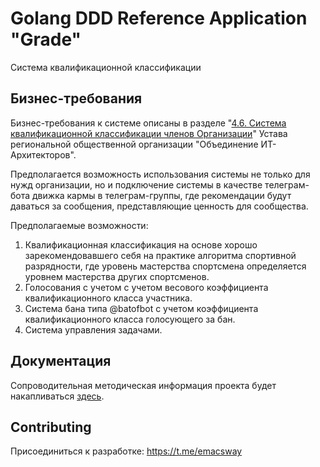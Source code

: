 # Golang DDD Reference Application "Grade"

Система квалификационной классификации


## Бизнес-требования

Бизнес-требования к системе описаны в разделе "[4.6. Система квалификационной классификации членов Организации](https://github.com/ru-arc/charter/blob/main/charter.md#46-%D1%81%D0%B8%D1%81%D1%82%D0%B5%D0%BC%D0%B0-%D0%BA%D0%B2%D0%B0%D0%BB%D0%B8%D1%84%D0%B8%D0%BA%D0%B0%D1%86%D0%B8%D0%BE%D0%BD%D0%BD%D0%BE%D0%B9-%D0%BA%D0%BB%D0%B0%D1%81%D1%81%D0%B8%D1%84%D0%B8%D0%BA%D0%B0%D1%86%D0%B8%D0%B8-%D1%87%D0%BB%D0%B5%D0%BD%D0%BE%D0%B2-%D0%BE%D1%80%D0%B3%D0%B0%D0%BD%D0%B8%D0%B7%D0%B0%D1%86%D0%B8%D0%B8)" Устава региональной общественной организации "Объединение ИТ-Архитекторов".

Предполагается возможность использования системы не только для нужд организации, но и подключение системы в качестве телеграм-бота движка кармы в телеграм-группы, где рекомендации будут даваться за сообщения, представляющие ценность для сообщества.

Предполагаемые возможности:

1. Квалификационная классификация на основе хорошо зарекомендовавшего себя на практике алгоритма спортивной разрядности, где уровень мастерства спортсмена определяется уровнем мастерства других спортсменов.
2. Голосования с учетом с учетом весового коэффициента квалификационного класса участника.
3. Система бана типа @batofbot с учетом коэффициента квалификационного класса голосующего за бан.
4. Система управления задачами.


## Документация

Сопроводительная методическая информация проекта будет накапливаться [здесь](https://dckms.github.io/system-architecture/emacsway/it/ddd/grade/index.html).


## Contributing

Присоединиться к разработке: https://t.me/emacsway
